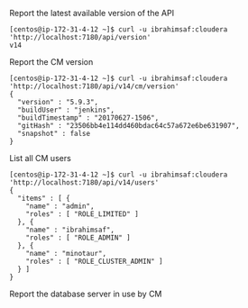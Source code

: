 Report the latest available version of the API
````
[centos@ip-172-31-4-12 ~]$ curl -u ibrahimsaf:cloudera 'http://localhost:7180/api/version'
v14
````
Report the CM version
````
[centos@ip-172-31-4-12 ~]$ curl -u ibrahimsaf:cloudera 'http://localhost:7180/api/v14/cm/version'
{
  "version" : "5.9.3",
  "buildUser" : "jenkins",
  "buildTimestamp" : "20170627-1506",
  "gitHash" : "23506bb4e114dd460bdac64c57a672e6be631907",
  "snapshot" : false
}
````
List all CM users
````
[centos@ip-172-31-4-12 ~]$ curl -u ibrahimsaf:cloudera 'http://localhost:7180/api/v14/users'
{
  "items" : [ {
    "name" : "admin",
    "roles" : [ "ROLE_LIMITED" ]
  }, {
    "name" : "ibrahimsaf",
    "roles" : [ "ROLE_ADMIN" ]
  }, {
    "name" : "minotaur",
    "roles" : [ "ROLE_CLUSTER_ADMIN" ]
  } ]
}
````
Report the database server in use by CM
````

````
